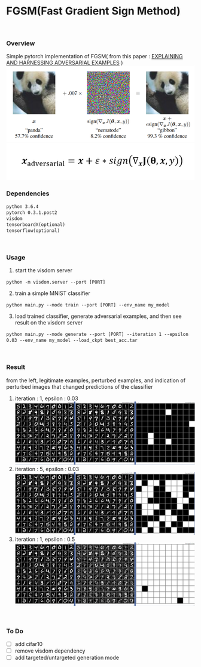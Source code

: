 # FGSM(Fast Gradient Sign Method)
<br>

### Overview 
Simple pytorch implementation of FGSM( from this paper : [EXPLAINING AND HARNESSING ADVERSARIAL EXAMPLES] )
![Figure0](misc/fig0.PNG)
![FGSM](misc/FGSM.PNG)
<br>

### Dependencies
```
python 3.6.4
pytorch 0.3.1.post2
visdom
tensorboardX(optional)
tensorflow(optional)
```
<br>

### Usage
1. start the visdom server
```
python -m visdom.server --port [PORT]
```
2. train a simple MNIST classifier
```
python main.py --mode train --port [PORT] --env_name my_model
```
3. load trained classifier, generate adversarial examples, and then see result on the visdom server
```
python main.py --mode generate --port [PORT] --iteration 1 --epsilon 0.03 --env_name my_model --load_ckpt best_acc.tar
```
<br>

### Result
from the left, legitimate examples, perturbed examples, and indication of perturbed images that changed predictions of the classifier

1. iteration : 1, epsilon : 0.03
![Figure1](misc/fig1.PNG)
2. iteration : 5, epsilon : 0.03
![Figure2](misc/fig2.PNG)
1. iteration : 1, epsilon : 0.5
![Figure3](misc/fig3.PNG)
<br>

### To Do
- [ ] add cifar10
- [ ] remove visdom dependency
- [ ] add targeted/untargeted generation mode

[EXPLAINING AND HARNESSING ADVERSARIAL EXAMPLES]: https://arxiv.org/abs/1412.6572
